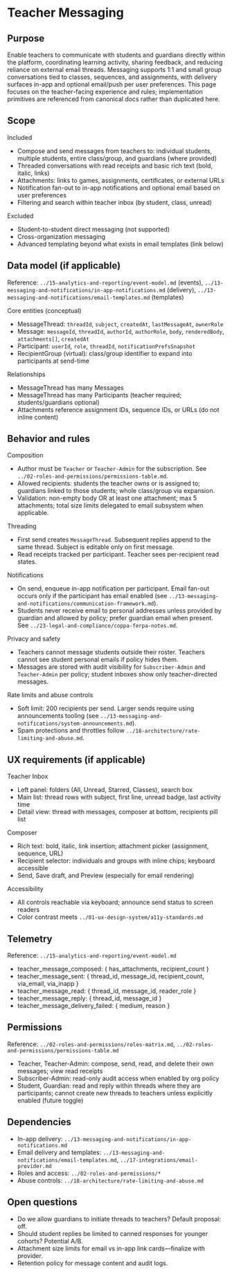 # Teacher Messaging

## Purpose
Enable teachers to communicate with students and guardians directly within the platform, coordinating learning activity, sharing feedback, and reducing reliance on external email threads. Messaging supports 1:1 and small group conversations tied to classes, sequences, and assignments, with delivery surfaces in-app and optional email/push per user preferences. This page focuses on the teacher-facing experience and rules; implementation primitives are referenced from canonical docs rather than duplicated here.

## Scope
Included
- Compose and send messages from teachers to: individual students, multiple students, entire class/group, and guardians (where provided)
- Threaded conversations with read receipts and basic rich text (bold, italic, links)
- Attachments: links to games, assignments, certificates, or external URLs
- Notification fan-out to in-app notifications and optional email based on user preferences
- Filtering and search within teacher inbox (by student, class, unread)

Excluded
- Student-to-student direct messaging (not supported)
- Cross-organization messaging
- Advanced templating beyond what exists in email templates (link below)

## Data model (if applicable)
Reference: `../15-analytics-and-reporting/event-model.md` (events), `../13-messaging-and-notifications/in-app-notifications.md` (delivery), `../13-messaging-and-notifications/email-templates.md` (templates)

Core entities (conceptual)
- MessageThread: `threadId`, `subject`, `createdAt`, `lastMessageAt`, `ownerRole`
- Message: `messageId`, `threadId`, `authorId`, `authorRole`, `body`, `renderedBody`, `attachments[]`, `createdAt`
- Participant: `userId`, `role`, `threadId`, `notificationPrefsSnapshot`
- RecipientGroup (virtual): class/group identifier to expand into participants at send-time

Relationships
- MessageThread has many Messages
- MessageThread has many Participants (teacher required; students/guardians optional)
- Attachments reference assignment IDs, sequence IDs, or URLs (do not inline content)

## Behavior and rules
Composition
- Author must be `Teacher` or `Teacher-Admin` for the subscription. See `../02-roles-and-permissions/permissions-table.md`.
- Allowed recipients: students the teacher owns or is assigned to; guardians linked to those students; whole class/group via expansion.
- Validation: non-empty body OR at least one attachment; max 5 attachments; total size limits delegated to email subsystem when applicable.

Threading
- First send creates `MessageThread`. Subsequent replies append to the same thread. Subject is editable only on first message.
- Read receipts tracked per participant. Teacher sees per-recipient read states.

Notifications
- On send, enqueue in-app notification per participant. Email fan-out occurs only if the participant has email enabled (see `../13-messaging-and-notifications/communication-framework.md`).
- Students never receive email to personal addresses unless provided by guardian and allowed by policy; prefer guardian email when present. See `../23-legal-and-compliance/coppa-ferpa-notes.md`.

Privacy and safety
- Teachers cannot message students outside their roster. Teachers cannot see student personal emails if policy hides them.
- Messages are stored with audit visibility for `Subscriber-Admin` and `Teacher-Admin` per policy; student inboxes show only teacher-directed messages.

Rate limits and abuse controls
- Soft limit: 200 recipients per send. Larger sends require using announcements tooling (see `../13-messaging-and-notifications/system-announcements.md`).
- Spam protections and throttles follow `../18-architecture/rate-limiting-and-abuse.md`.

## UX requirements (if applicable)
Teacher Inbox
- Left panel: folders (All, Unread, Starred, Classes), search box
- Main list: thread rows with subject, first line, unread badge, last activity time
- Detail view: thread with messages, composer at bottom, recipients pill list

Composer
- Rich text: bold, italic, link insertion; attachment picker (assignment, sequence, URL)
- Recipient selector: individuals and groups with inline chips; keyboard accessible
- Send, Save draft, and Preview (especially for email rendering)

Accessibility
- All controls reachable via keyboard; announce send status to screen readers
- Color contrast meets `../01-ux-design-system/a11y-standards.md`

## Telemetry
Reference: `../15-analytics-and-reporting/event-model.md`
- teacher_message_composed: { has_attachments, recipient_count }
- teacher_message_sent: { thread_id, message_id, recipient_count, via_email, via_inapp }
- teacher_message_read: { thread_id, message_id, reader_role }
- teacher_message_reply: { thread_id, message_id }
- teacher_message_delivery_failed: { medium, reason }

## Permissions
Reference: `../02-roles-and-permissions/roles-matrix.md`, `../02-roles-and-permissions/permissions-table.md`
- Teacher, Teacher-Admin: compose, send, read, and delete their own messages; view read receipts
- Subscriber-Admin: read-only audit access when enabled by org policy
- Student, Guardian: read and reply within threads where they are participants; cannot create new threads to teachers unless explicitly enabled (future toggle)

## Dependencies
- In-app delivery: `../13-messaging-and-notifications/in-app-notifications.md`
- Email delivery and templates: `../13-messaging-and-notifications/email-templates.md`, `../17-integrations/email-provider.md`
- Roles and access: `../02-roles-and-permissions/*`
- Abuse controls: `../18-architecture/rate-limiting-and-abuse.md`

## Open questions
- Do we allow guardians to initiate threads to teachers? Default proposal: off.
- Should student replies be limited to canned responses for younger cohorts? Potential A/B.
- Attachment size limits for email vs in-app link cards—finalize with provider.
- Retention policy for message content and audit logs.

